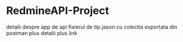 # RedmineAPI-Project

detalii despre app de api
fisierul de tip jason cu colectia exportata din postman plus detalii plus link

